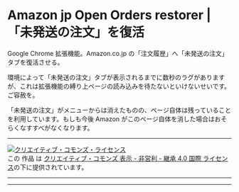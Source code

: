 # Amazon jp Open Orders restorer | 「未発送の注文」を復活

Google Chrome 拡張機能。Amazon\.co\.jp の「注文履歴」へ「未発送の注文」タブを復活させる。

環境によって「未発送の注文」タブが表示されるまでに数秒のラグがありますが、これは拡張機能の縛り上ページの読み込みを待たないといけないせいです。ご容赦を。

「未発送の注文」がメニューからは消えたものの、ページ自体は残っていることを利用しています。もしも今後 Amazon がこのページ自体を消した場合はおそらくなすすべがなくなります。

----

[![クリエイティブ・コモンズ・ライセンス](https://i.creativecommons.org/l/by-nc-sa/4.0/88x31.png)](http://creativecommons.org/licenses/by-nc-sa/4.0/)  
この 作品 は [クリエイティブ・コモンズ 表示 - 非営利 - 継承 4.0 国際 ライセンス](http://creativecommons.org/licenses/by-nc-sa/4.0/)の下に提供されています。

----



----